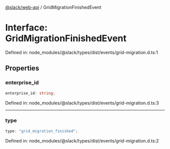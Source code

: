 [@slack/web-api](../index.md) / GridMigrationFinishedEvent

# Interface: GridMigrationFinishedEvent

Defined in: node\_modules/@slack/types/dist/events/grid-migration.d.ts:1

## Properties

### enterprise\_id

```ts
enterprise_id: string;
```

Defined in: node\_modules/@slack/types/dist/events/grid-migration.d.ts:3

***

### type

```ts
type: "grid_migration_finished";
```

Defined in: node\_modules/@slack/types/dist/events/grid-migration.d.ts:2
